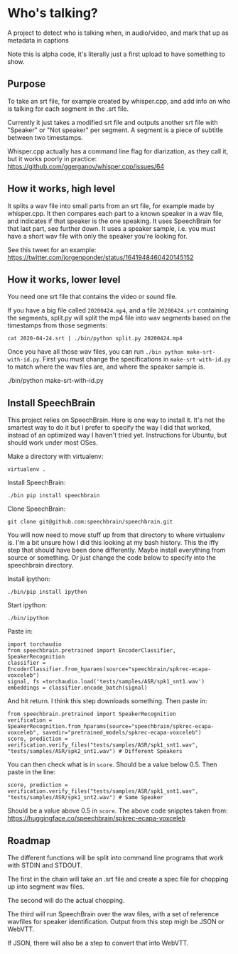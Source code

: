 # Who's talking?

A project to detect who is talking when, in audio/video, and mark that up as metadata in captions

Note this is alpha code, it's literally just a first upload to have something to show.

## Purpose

To take an srt file, for example created by whisper.cpp, and add info on who is talking for each segment in the .srt file.

Currently it just takes a modified srt file and outputs another srt file with "Speaker" or "Not speaker" per segment. A segment is a piece of subtitle between two timestamps.

Whisper.cpp actually has a command line flag for diarization, as they call it, but it works poorly in practice: <https://github.com/ggerganov/whisper.cpp/issues/64>

## How it works, high level

It splits a wav file into small parts from an srt file, for example made by whisper.cpp. It then compares each part to a known speaker in a wav file, and indicates if that speaker is the one speaking. It uses SpeechBrain for that last part, see further down. It uses a speaker sample, i.e. you must have a short wav file with only the speaker you're looking for.

See this tweet for an example: <https://twitter.com/jorgenponder/status/1641948460420145152>

## How it works, lower level

You need one srt file that contains the video or sound file.

If you have a big file called ```20200424.mp4```, and a file ```20200424.srt``` containing the segments, split.py will split the mp4 file into wav segments based on the timestamps from those segments:

    cat 2020-04-24.srt | ./bin/python split.py 20200424.mp4
    
Once you have all those wav files, you can run ```./bin python make-srt-with-id.py```. First you must change the specifications in ```make-srt-with-id.py``` to match where the wav files are, and where the speaker sample is.

./bin/python make-srt-with-id.py

## Install SpeechBrain

This project relies on SpeechBrain. Here is one way to install it. It's not the smartest way to do it but I prefer to specify the way I did that worked, instead of an optimized way I haven't tried yet. Instructions for Ubuntu, but should work under most OSes.

Make a directory with virtualenv:

    virtualenv .

Install SpeechBrain:

    ./bin pip install speechbrain

Clone SpeechBrain:

    git clone git@github.com:speechbrain/speechbrain.git

You will now need to move stuff up from that directory to where virtualenv is. I'm a bit unsure how I did this looking at my bash history. This the iffy step that should have been done differently. Maybe install everything from source or something. Or just change the code below to specify into the speechbrain directory.

Install ipython:

    ./bin/pip install ipython

Start ipython:

    ./bin/ipython

Paste in:

    import torchaudio
    from speechbrain.pretrained import EncoderClassifier, SpeakerRecognition
    classifier = EncoderClassifier.from_hparams(source="speechbrain/spkrec-ecapa-voxceleb")
    signal, fs =torchaudio.load('tests/samples/ASR/spk1_snt1.wav')
    embeddings = classifier.encode_batch(signal)

And hit return. I think this step downloads something. Then paste in:

    from speechbrain.pretrained import SpeakerRecognition
    verification = SpeakerRecognition.from_hparams(source="speechbrain/spkrec-ecapa-voxceleb", savedir="pretrained_models/spkrec-ecapa-voxceleb")
    score, prediction = verification.verify_files("tests/samples/ASR/spk1_snt1.wav", "tests/samples/ASR/spk2_snt1.wav") # Different Speakers

You can then check what is in ```score```. Should be a value below 0.5. Then paste in the line:

    score, prediction = verification.verify_files("tests/samples/ASR/spk1_snt1.wav", "tests/samples/ASR/spk1_snt2.wav") # Same Speaker

Should be a value above 0.5 in ```score```. The above code snipptes taken from: <https://huggingface.co/speechbrain/spkrec-ecapa-voxceleb>

## Roadmap

The different functions will be split into command line programs that work with STDIN and STDOUT.

The first in the chain will take an .srt file and create a spec file for chopping up into segment wav files.

The second will do the actual chopping.

The third will run SpeechBrain over the wav files, with a set of reference wavfiles for speaker identification. Output from this step migh be JSON or WebVTT.

If JSON, there will also be a step to convert that into WebVTT.
